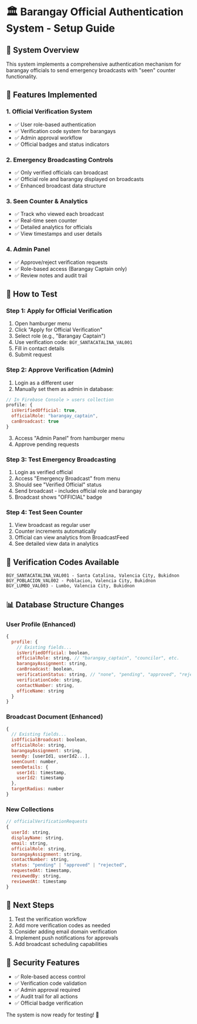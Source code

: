 # 🏛️ Barangay Official Authentication System - Setup Guide

## 🎯 **System Overview**
This system implements a comprehensive authentication mechanism for barangay officials to send emergency broadcasts with "seen" counter functionality.

## 🚀 **Features Implemented**

### **1. Official Verification System**
- ✅ User role-based authentication
- ✅ Verification code system for barangays
- ✅ Admin approval workflow
- ✅ Official badges and status indicators

### **2. Emergency Broadcasting Controls**
- ✅ Only verified officials can broadcast
- ✅ Official role and barangay displayed on broadcasts
- ✅ Enhanced broadcast data structure

### **3. Seen Counter & Analytics**
- ✅ Track who viewed each broadcast
- ✅ Real-time seen counter
- ✅ Detailed analytics for officials
- ✅ View timestamps and user details

### **4. Admin Panel**
- ✅ Approve/reject verification requests
- ✅ Role-based access (Barangay Captain only)
- ✅ Review notes and audit trail

## 📱 **How to Test**

### **Step 1: Apply for Official Verification**
1. Open hamburger menu
2. Click "Apply for Official Verification"
3. Select role (e.g., "Barangay Captain")
4. Use verification code: `BGY_SANTACATALINA_VAL001`
5. Fill in contact details
6. Submit request

### **Step 2: Approve Verification (Admin)**
1. Login as a different user
2. Manually set them as admin in database:
```javascript
// In Firebase Console > users collection
profile: {
  isVerifiedOfficial: true,
  officialRole: "barangay_captain",
  canBroadcast: true
}
```
3. Access "Admin Panel" from hamburger menu
4. Approve pending requests

### **Step 3: Test Emergency Broadcasting**
1. Login as verified official
2. Access "Emergency Broadcast" from menu
3. Should see "Verified Official" status
4. Send broadcast - includes official role and barangay
5. Broadcast shows "OFFICIAL" badge

### **Step 4: Test Seen Counter**
1. View broadcast as regular user
2. Counter increments automatically
3. Official can view analytics from BroadcastFeed
4. See detailed view data in analytics

## 🔧 **Verification Codes Available**
```
BGY_SANTACATALINA_VAL001 - Santa Catalina, Valencia City, Bukidnon
BGY_POBLACION_VAL002 - Poblacion, Valencia City, Bukidnon
BGY_LUMBO_VAL003 - Lumbo, Valencia City, Bukidnon
```

## 📊 **Database Structure Changes**

### **User Profile (Enhanced)**
```javascript
{
  profile: {
    // Existing fields...
    isVerifiedOfficial: boolean,
    officialRole: string, // "barangay_captain", "councilor", etc.
    barangayAssignment: string,
    canBroadcast: boolean,
    verificationStatus: string, // "none", "pending", "approved", "rejected"
    verificationCode: string,
    contactNumber: string,
    officeName: string
  }
}
```

### **Broadcast Document (Enhanced)**
```javascript
{
  // Existing fields...
  isOfficialBroadcast: boolean,
  officialRole: string,
  barangayAssignment: string,
  seenBy: [userId1, userId2...],
  seenCount: number,
  seenDetails: {
    userId1: timestamp,
    userId2: timestamp
  },
  targetRadius: number
}
```

### **New Collections**
```javascript
// officialVerificationRequests
{
  userId: string,
  displayName: string,
  email: string,
  officialRole: string,
  barangayAssignment: string,
  contactNumber: string,
  status: "pending" | "approved" | "rejected",
  requestedAt: timestamp,
  reviewedBy: string,
  reviewedAt: timestamp
}
```

## 🎯 **Next Steps**
1. Test the verification workflow
2. Add more verification codes as needed
3. Consider adding email domain verification
4. Implement push notifications for approvals
5. Add broadcast scheduling capabilities

## 🔐 **Security Features**
- ✅ Role-based access control
- ✅ Verification code validation
- ✅ Admin approval required
- ✅ Audit trail for all actions
- ✅ Official badge verification

The system is now ready for testing! 🚀